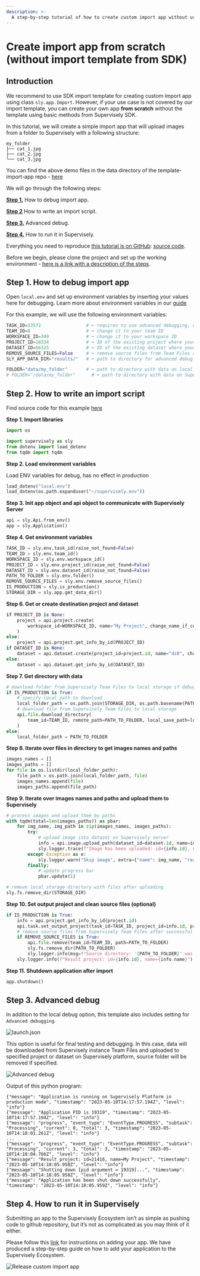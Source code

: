 ```yaml
---
description: >-
  A step-by-step tutorial of how to create custom import app without using template from SDK (from scratch).
---
```


# Create import app from scratch (without import template from SDK)

## Introduction

We recommend to use SDK import template for creating custom import app using class `sly.app.Import`.
However, if your use case is not covered by our import template, you can create your own app **from scratch**  without the template using basic methods from Supervisely SDK.

In this tutorial, we will create a simple import app that will upload images from a folder to Supervisely with a following structure:

```text
my_folder
├── cat_1.jpg
├── cat_2.jpg
└── cat_3.jpg
```

You can find the above demo files in the data directory of the template-import-app repo - [here](https://github.com/supervisely-ecosystem/template-import-app/blob/master/data/)

We will go through the following steps:

[**Step 1.**](#step-1-how-to-debug-import-app) How to debug import app.

[**Step 2**](#step-2-how-to-write-an-import-script) How to write an import script.

[**Step 3.**](#step-3-advanced-debug) Advanced debug.

[**Step 4.**](#step-4-how-to-run-it-in-supervisely) How to run it in Supervisely.

Everything you need to reproduce [this tutorial is on GitHub](https://github.com/supervisely-ecosystem/template-import-app): [source code](https://github.com/supervisely-ecosystem/template-import-app/blob/master/src/import-from-scratch.py).

Before we begin, please clone the project and set up the working environment - [here is a link with a description of the steps](/README.md#set-up-an-environment-for-development).

## Step 1. How to debug import app

Open `local.env` and set up environment variables by inserting your values here for debugging. Learn more about environment variables in our [guide](https://developer.supervisely.com/getting-started/environment-variables)

For this example, we will use the following environment variables:

```python
TASK_ID=33572                 # ⬅️ requires to use advanced debugging, comment for local debugging
TEAM_ID=8                     # ⬅️ change it to your team ID
WORKSPACE_ID=349              # ⬅️ change it to your workspace ID
PROJECT_ID=18334              # ⬅️ ID of the existing project where your data will be imported (optional)
DATASET_ID=66325              # ⬅️ ID of the existing dataset where your data will be imported (optional)
REMOVE_SOURCE_FILES=False     # ⬅️ remove source files from Team Files after import (optional)
SLY_APP_DATA_DIR="results/"   # ⬅️ path to directory for advanced debug (your data will be downloaded in this directory)

FOLDER="data/my_folder"       # ⬅️ path to directory with data on local machine
# FOLDER="/data/my_folder"      # ⬅️ path to directory with data on Supervisely Team Files
```

## Step 2. How to write an import script

Find source code for this example [here](https://github.com/supervisely-ecosystem/template-import-app/blob/master/src/import-from-scratch.py)

**Step 1. Import libraries**

```python
import os

import supervisely as sly
from dotenv import load_dotenv
from tqdm import tqdm
```

**Step 2. Load environment variables**

Load ENV variables for debug, has no effect in production

```python
load_dotenv("local.env")
load_dotenv(os.path.expanduser("~/supervisely.env"))
```

**Step 3. Init app object and api object to communicate with Supervisely Server**

```python
api = sly.Api.from_env()
app = sly.Application()
```

**Step 4. Get environment variables**

```python
TASK_ID = sly.env.task_id(raise_not_found=False)
TEAM_ID = sly.env.team_id()
WORKSPACE_ID = sly.env.workspace_id()
PROJECT_ID = sly.env.project_id(raise_not_found=False)
DATASET_ID = sly.env.dataset_id(raise_not_found=False)
PATH_TO_FOLDER = sly.env.folder()
REMOVE_SOURCE_FILES = sly.env.remove_source_files()
IS_PRODUCTION = sly.is_production()
STORAGE_DIR = sly.app.get_data_dir()
```

**Step 6. Get or create destination project and dataset**

```python
if PROJECT_ID is None:
    project = api.project.create(
        workspace_id=WORKSPACE_ID, name="My Project", change_name_if_conflict=True
    )
else:
    project = api.project.get_info_by_id(PROJECT_ID)
if DATASET_ID is None:
    dataset = api.dataset.create(project_id=project.id, name="ds0", change_name_if_conflict=True)
else:
    dataset = api.dataset.get_info_by_id(DATASET_ID)
```

**Step 7. Get directory with data**

```python
# download folder from Supervisely Team Files to local storage if debugging in production mode
if IS_PRODUCTION is True:
    # specify local path to download
    local_folder_path = os.path.join(STORAGE_DIR, os.path.basename(PATH_TO_FOLDER))
    # download file from Supervisely Team Files to local storage
    api.file.download_directory(
        team_id=TEAM_ID, remote_path=PATH_TO_FOLDER, local_save_path=local_folder_path
    )
else:
    local_folder_path = PATH_TO_FOLDER
```

**Step 8. Iterate over files in directory to get images names and paths**

```python
images_names = []
images_paths = []
for file in os.listdir(local_folder_path):
    file_path = os.path.join(local_folder_path, file)
    images_names.append(file)
    images_paths.append(file_path)
```

**Step 9. Iterate over images names and paths and upload them to Supervisely**

```python
# process images and upload them by paths
with tqdm(total=len(images_paths)) as pbar:
    for img_name, img_path in zip(images_names, images_paths):
        try:
            # upload image into dataset on Supervisely server
            info = api.image.upload_path(dataset_id=dataset.id, name=img_name, path=img_path)
            sly.logger.trace(f"Image has been uploaded: id={info.id}, name={info.name}")
        except Exception as e:
            sly.logger.warn("Skip image", extra={"name": img_name, "reason": repr(e)})
        finally:
            # update progress bar
            pbar.update(1)

# remove local storage directory with files after uploading
sly.fs.remove_dir(STORAGE_DIR)
```

**Step 10. Set output project and clean source files (optional)**

```python
if IS_PRODUCTION is True:
    info = api.project.get_info_by_id(project.id)
    api.task.set_output_project(task_id=TASK_ID, project_id=info.id, project_name=info.name)
    # remove source files from Supervisely Team Files after successful import
    if REMOVE_SOURCE_FILES is True:
        api.file.remove(team_id=TEAM_ID, path=PATH_TO_FOLDER)
        sly.fs.remove_dir(PATH_TO_FOLDER)
        sly.logger.info(msg=f"Source directory: '{PATH_TO_FOLDER}' was successfully removed.")
    sly.logger.info(f"Result project: id={info.id}, name={info.name}")
```

**Step 11. Shutdown application after import**

```python
app.shutdown()
```

## Step 3. Advanced debug

In addition to the local debug option, this template also includes setting for `Advanced debugging`.

![launch.json]()

This option is useful for final testing and debugging. In this case, data will be downloaded from Supervisely instance Team Files and uploaded to specified project or dataset on Supervisely platform, source folder will be removed if specified.

![Advanced debug]()

Output of this python program:

```text
{"message": "Application is running on Supervisely Platform in production mode", "timestamp": "2023-05-10T14:17:57.194Z", "level": "info"}
{"message": "Application PID is 19319", "timestamp": "2023-05-10T14:17:57.194Z", "level": "info"}
{"message": "progress", "event_type": "EventType.PROGRESS", "subtask": "Processing", "current": 0, "total": 3, "timestamp": "2023-05-10T14:18:01.261Z", "level": "info"}
...
{"message": "progress", "event_type": "EventType.PROGRESS", "subtask": "Processing", "current": 3, "total": 3, "timestamp": "2023-05-10T14:18:04.766Z", "level": "info"}
{"message": "Result project: id=21416, name=My Project", "timestamp": "2023-05-10T14:18:05.958Z", "level": "info"}
{"message": "Shutting down [pid argument = 19319]...", "timestamp": "2023-05-10T14:18:05.958Z", "level": "info"}
{"message": "Application has been shut down successfully", "timestamp": "2023-05-10T14:18:05.959Z", "level": "info"}
```

## Step 4. How to run it in Supervisely

Submitting an app to the Supervisely Ecosystem isn’t as simple as pushing code to github repository, but it’s not as complicated as you may think of it either.

Please follow this [link](https://developer.supervisely.com/app-development/basics/add-private-app) for instructions on adding your app. We have produced a step-by-step guide on how to add your application to the Supervisely Ecosystem.

![Release custom import app]()
